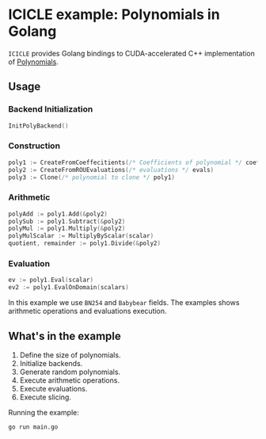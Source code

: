 # ICICLE example: Polynomials in Golang

`ICICLE` provides Golang bindings to CUDA-accelerated C++ implementation of [Polynomials](https://dev.ingonyama.com/icicle/polynomials/overview).

## Usage
### Backend Initialization
```go
InitPolyBackend()
```
### Construction

```go
poly1 := CreateFromCoeffecitients(/* Coefficients of polynomial */ coeffs)
poly2 := CreateFromROUEvaluations(/* evaluations */ evals)
poly3 := Clone(/* polynomial to clone */ poly1)
```

### Arithmetic

```go
polyAdd := poly1.Add(&poly2)
polySub := poly1.Subtract(&poly2)
polyMul := poly1.Multiply(&poly2)
polyMulScalar := MultiplyByScalar(scalar)
quotient, remainder := poly1.Divide(&poly2)
```

### Evaluation

```go
ev := poly1.Eval(scalar)
ev2 := poly1.EvalOnDomain(scalars)
```

In this example we use `BN254` and `Babybear` fields. The examples shows arithmetic operations and evaluations execution.

## What's in the example

1. Define the size of polynomials. 
2. Initialize backends.
3. Generate random polynomials.
4. Execute arithmetic operations.
5. Execute evaluations.
6. Execute slicing.

Running the example:
```sh
go run main.go
```